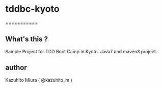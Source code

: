 # tddbc-kyoto
===========

## What's this ?

Sample Project for TDD Boot Camp in Kyoto.
Java7 and maven3 project.

## author

Kazuhito Miura ( @kazuhito_m )


